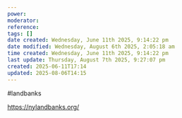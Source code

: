 ```yaml
---
power: 
moderator: 
reference: 
tags: []
date created: Wednesday, June 11th 2025, 9:14:22 pm
date modified: Wednesday, August 6th 2025, 2:05:18 am
time created: Wednesday, June 11th 2025, 9:14:22 pm
last update: Thursday, August 7th 2025, 9:27:07 pm
created: 2025-06-11T17:14
updated: 2025-08-06T14:15
---
```

#landbanks

https://nylandbanks.org/